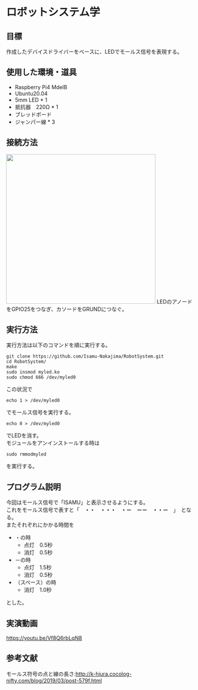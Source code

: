 # ロボットシステム学
##  目標
作成したデバイスドライバーをベースに、LEDでモールス信号を表現する。

##  使用した環境・道具
- Raspberry Pi4 MdelB
- Ubuntu20.04
- 5mm LED * 1
- 抵抗器　220Ω * 1
- ブレッドボード
- ジャンパー線 * 3

##  接続方法
<img src= "https://user-images.githubusercontent.com/72371336/100983243-66b89b00-358c-11eb-942b-5874da20c69c.jpeg" width="400" >
LEDのアノードをGPIO25をつなぎ、カソードをGRUNDにつなぐ。

##  実行方法
実行方法は以下のコマンドを順に実行する。
```
git clone https://github.com/Isamu-Nakajima/RobotSystem.git
cd RobotSystem/
make
sudo insmod myled.ko
sudo chmod 666 /dev/myled0
```
この状況で
```
echo 1 > /dev/myled0
```
でモールス信号を実行する。
```
echo 0 > /dev/myled0
```
でLEDを消す。  
モジュールをアンインストールする時は
```
sudo rmmodmyled
```
を実行する。

##  プログラム説明
今回はモールス信号で「ISAMU」と表示させるようにする。   
これをモールス信号で表すと「　**・・　・・・　・－　－－　・・－**　」　となる。    
またそれぞれにかかる時間を
- ・の時
   -  点灯　0.5秒
   -  消灯　0.5秒
- －の時
   -  点灯　1.5秒
   -  消灯　0.5秒
- （スペース）の時
   -  消灯　1.0秒

とした。

##  実演動画
<https://youtu.be/Vf8Q6rbLqN8>

##  参考文献
モールス符号の点と線の長さ:<http://k-hiura.cocolog-nifty.com/blog/2019/03/post-579f.html>

